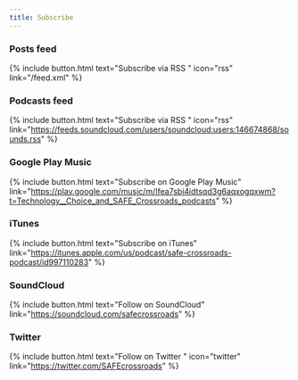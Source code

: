 ```yaml
---
title: Subscribe
---
```


### Posts feed

{% include button.html text="Subscribe via RSS&nbsp;" icon="rss" link="/feed.xml" %}

### Podcasts feed

{% include button.html text="Subscribe via RSS&nbsp;" icon="rss" link="https://feeds.soundcloud.com/users/soundcloud:users:146674868/sounds.rss" %}

### Google Play Music

{% include button.html text="Subscribe on Google Play Music" link="https://play.google.com/music/m/Ifea7sbi4idtsqd3g6aqxogqxwm?t=Technology__Choice_and_SAFE_Crossroads_podcasts" %}

### iTunes

{% include button.html text="Subscribe on iTunes" link="https://itunes.apple.com/us/podcast/safe-crossroads-podcast/id997110283" %}

### SoundCloud

{% include button.html text="Follow on SoundCloud" link="https://soundcloud.com/safecrossroads" %}

### Twitter

{% include button.html text="Follow on Twitter&nbsp;" icon="twitter" link="https://twitter.com/SAFEcrossroads" %}
